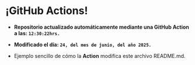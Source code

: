 # ¡GitHub Actions!
* **Repositorio actualizado automáticamente mediante una GitHub Action a las: `12:30:22hrs.`**
* **Modificado el día: `24, del mes de junio, del año 2025.`**

* Ejemplo sencillo de cómo la **Action** modifica este archivo README.md.
